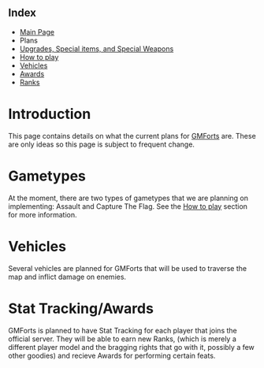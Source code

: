 ## Index ##
  * [Main Page](http://code.google.com/p/gfplus/)
  * Plans
  * [Upgrades, Special items, and Special Weapons](Specials.md)
  * [How to play](Gameplay.md)
  * [Vehicles](Vehicles.md)
  * [Awards](Awards.md)
  * [Ranks](Ranks.md)

# Introduction #
This page contains details on what the current plans for [GMForts](GMForts.md) are. These are only ideas so this page is subject to frequent change.

# Gametypes #
At the moment, there are two types of gametypes that we are planning on implementing: Assault and Capture The Flag. See the [How to play](Gameplay.md) section for more information.

# Vehicles #
Several vehicles are planned for GMForts that will be used to traverse the map and inflict damage on enemies.

# Stat Tracking/Awards #
GMForts is planned to have Stat Tracking for each player that joins the official server. They will be able to earn new Ranks, (which is merely a different player model and the bragging rights that go with it, possibly a few other goodies) and recieve Awards for performing certain feats.